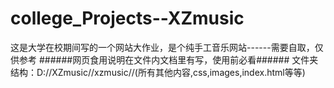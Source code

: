 # college_Projects--XZmusic
这是大学在校期间写的一个网站大作业，是个纯手工音乐网站------需要自取，仅供参考
######网页食用说明在文件内文档里有写，使用前必看######
文件夹结构：D://XZmusic//xzmusic//(所有其他内容,css,images,index.html等等)
